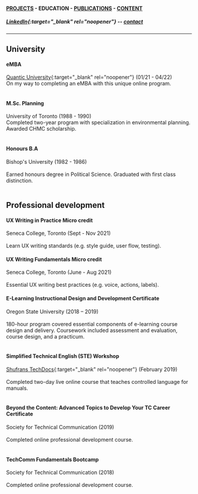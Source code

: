 #### [PROJECTS](https://writingteacher.github.io/rob-whyte) - EDUCATION - [PUBLICATIONS](https://writingteacher.github.io/rob-whyte/publications) - [CONTENT](https://writingteacher.github.io/rob-whyte/content)   

##### [LinkedIn](https://www.linkedin.com/in/robwhyte/){:target="_blank" rel="noopener"} -- <a href="mailto:robbusan@yahoo.com">contact</a>   

***     
  
## University  

#### eMBA
[Quantic University](https://quantic.edu/){:target="_blank" rel="noopener"} (01/21 - 04/22)    
On my way to completing an eMBA with this unique online program.  
<br />   
         
#### M.Sc. Planning
University of Toronto (1988 - 1990)<br /> 
Completed two-year program with specialization in environmental planning.
Awarded CHMC scholarship.   
<br />   
                  
#### Honours B.A
Bishop's University (1982 - 1986)<br />  
Earned honours degree in Political Science.
Graduated with first class distinction.   
   <br />   
   
   
## Professional development

#### UX Writing in Practice Micro credit
Seneca College, Toronto (Sept - Nov 2021)<br />  
Learn UX writing standards (e.g. style guide, user flow, testing).
<br />  

#### UX Writing Fundamentals Micro credit
Seneca College, Toronto (June - Aug 2021)<br />  
Essential UX writing best practices (e.g. voice, actions, labels).
<br />  

#### E-Learning Instructional Design and Development Certificate
Oregon State University (2018 – 2019)<br />  
180-hour program covered essential components of e-learning course design and delivery. 
Coursework included assessment and evaluation, course design, and a practicum.   
<br />      
#### Simplified Technical English (STE) Workshop
[Shufrans TechDocs](https://www.shufrans-techdocs.com/){:target="_blank" rel="noopener"} (February 2019)<br />  
Completed two-day live online course that teaches controlled language for manuals.     
<br />       
#### Beyond the Content: Advanced Topics to Develop Your TC Career Certificate
Society for Technical Communication (2019)<br />  
Completed online professional development course.  
<br />     
  
#### TechComm Fundamentals Bootcamp
Society for Technical Communication (2018)<br />  
Completed online professional development course.   
   
   


 
